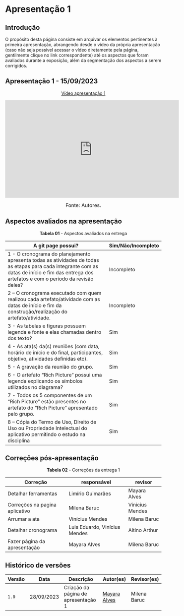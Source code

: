 # Apresentação 1

## Introdução

O propósito desta página consiste em arquivar os elementos pertinentes à primeira apresentação, abrangendo desde o vídeo da própria apresentação (caso não seja possível acessar o vídeo diretamente pela página, gentilmente clique no link correspondente) até os aspectos que foram avaliados durante a exposição, além da segmentação dos aspectos a serem corrigidos.

## Apresentação 1 - 15/09/2023

<p style="text-align: center"><a href="https://www.youtube.com/watch?v=e7p8hn9R-GQ" target="blanket">Vídeo apresentação 1</a></p>

<p style="text-align: center"><iframe width="560" height="315" src="https://www.youtube.com/embed/e7p8hn9R-GQ?si=l3UxJROddI4ttsoe" title="Apresentação 20/09/2023" frameborder="0" allow="accelerometer; autoplay; clipboard-write; encrypted-media; gyroscope; picture-in-picture; web-share" allowfullscreen></iframe></p>

<font size="3"><p style="text-align: center">Fonte: Autores.</p></font>

## Aspectos avaliados na apresentação
<p align="center"><b>Tabela 01</b> - Aspectos avaliados na entrega </p>

A git page possui?  | Sim/Não/Incompleto
--------- | ------
1 - O cronograma do planejamento apresenta todas as atividades de todas as etapas para cada integrante com as datas de início e fim das entrega dos artefatos e com o período da revisão deles? | Incompleto 
2 – O cronograma executado com quem realizou cada artefato/atividade com as datas de início e fim da construção/realização do artefato/atividade. | Incompleto
3 - As tabelas e figuras possuem legenda e fonte e elas chamadas dentro dos texto? | Sim
4 - As ata(s) da(s) reuniões (com data, horário de início e do final, participantes, objetivo, atividades definidas etc). | Sim
5 - A gravação da reunião do grupo. | Sim
6 - O artefato “Rich Picture” possui uma legenda explicando os símbolos utilizados no diagrama? | Sim
7 - Todos os 5 componentes de um “Rich Picture” estão presentes no artefato do “Rich Picture” apresentado pelo grupo. | Sim
8 – Cópia do Termo de Uso, Direito de Uso ou Propriedade Intelectual do aplicativo permitindo o estudo na disciplina | Sim

## Correções pós-apresentação
<p align="center"><b>Tabela 02</b> - Correções da entrega 1 </p>

Correção | responsável | revisor 
--------- | --------------- | ------
Detalhar ferramentas | Limírio Guimarães | Mayara Alves
Correções na pagina aplicativo | Milena Baruc | Vinicius Mendes
Arrumar a ata | Vinícius Mendes | Milena Baruc
Detalhar cronograma | Luis Eduardo, Vinícius Mendes | Altino Arthur
Fazer página da apresentação | Mayara Alves | Milena Baruc

## Histórico de versões 

Versão  |   Data   | Descrição | Autor(es) | Revisor(es)
--------- | ------ | ------ | ---------- | ----------
`1.0` | 28/09/2023| Criação da página de apresentação 1 | [Mayara Alves](https://github.com/Mayara-tech) | Milena Baruc
